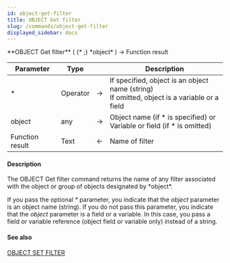 ```yaml
---
id: object-get-filter
title: OBJECT Get filter
slug: /commands/object-get-filter
displayed_sidebar: docs
---
```


<!--REF #_command_.OBJECT Get filter.Syntax-->**OBJECT Get filter** ( {* ;} *object* ) -> Function result<!-- END REF-->
<!--REF #_command_.OBJECT Get filter.Params-->
| Parameter | Type |  | Description |
| --- | --- | --- | --- |
| * | Operator | &rarr; | If specified, object is an object name (string)<br/>If omitted, object is a variable or a field |
| object | any | &rarr; | Object name (if * is specified) or <br/>Variable or field (if * is omitted) |
| Function result | Text | &larr; | Name of filter |

<!-- END REF-->

#### Description 

<!--REF #_command_.OBJECT Get filter.Summary-->The OBJECT Get filter command returns the name of any filter associated with the object or group of objects designated by *object*.<!-- END REF-->

If you pass the optional *\** parameter, you indicate that the *object* parameter is an object name (string). If you do not pass this parameter, you indicate that the *object* parameter is a field or a variable. In this case, you pass a field or variable reference (object field or variable only) instead of a string. 

#### See also 

[OBJECT SET FILTER](object-set-filter.md)  